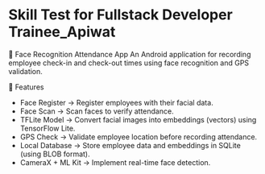 # Skill Test for Fullstack Developer Trainee_Apiwat

📌 Face Recognition Attendance App
An Android application for recording employee check-in and check-out times using face recognition and GPS validation.

🚀 Features
- Face Register → Register employees with their facial data.
- Face Scan → Scan faces to verify attendance.
- TFLite Model → Convert facial images into embeddings (vectors) using TensorFlow Lite.
- GPS Check → Validate employee location before recording attendance.
- Local Database → Store employee data and embeddings in SQLite (using BLOB format).
- CameraX + ML Kit → Implement real-time face detection.
